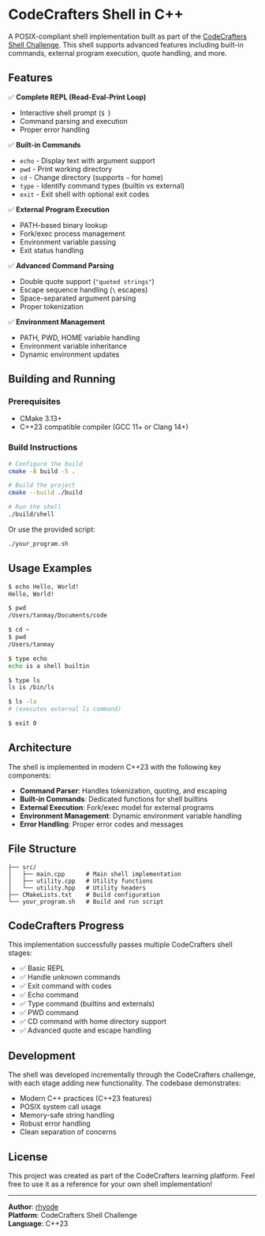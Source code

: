 # CodeCrafters Shell in C++

A POSIX-compliant shell implementation built as part of the [CodeCrafters Shell Challenge](https://app.codecrafters.io/courses/shell/overview). This shell supports advanced features including built-in commands, external program execution, quote handling, and more.

## Features

✅ **Complete REPL (Read-Eval-Print Loop)**
- Interactive shell prompt (`$ `)
- Command parsing and execution
- Proper error handling

✅ **Built-in Commands**
- `echo` - Display text with argument support
- `pwd` - Print working directory
- `cd` - Change directory (supports `~` for home)
- `type` - Identify command types (builtin vs external)
- `exit` - Exit shell with optional exit codes

✅ **External Program Execution**
- PATH-based binary lookup
- Fork/exec process management
- Environment variable passing
- Exit status handling

✅ **Advanced Command Parsing**
- Double quote support (`"quoted strings"`)
- Escape sequence handling (`\` escapes)
- Space-separated argument parsing
- Proper tokenization

✅ **Environment Management**
- PATH, PWD, HOME variable handling
- Environment variable inheritance
- Dynamic environment updates

## Building and Running

### Prerequisites
- CMake 3.13+
- C++23 compatible compiler (GCC 11+ or Clang 14+)

### Build Instructions
```bash
# Configure the build
cmake -B build -S .

# Build the project
cmake --build ./build

# Run the shell
./build/shell
```

Or use the provided script:
```bash
./your_program.sh
```

## Usage Examples

```bash
$ echo Hello, World!
Hello, World!

$ pwd
/Users/tanmay/Documents/code

$ cd ~
$ pwd
/Users/tanmay

$ type echo
echo is a shell builtin

$ type ls
ls is /bin/ls

$ ls -la
# (executes external ls command)

$ exit 0
```

## Architecture

The shell is implemented in modern C++23 with the following key components:

- **Command Parser**: Handles tokenization, quoting, and escaping
- **Built-in Commands**: Dedicated functions for shell builtins
- **External Execution**: Fork/exec model for external programs
- **Environment Management**: Dynamic environment variable handling
- **Error Handling**: Proper error codes and messages

## File Structure

```
├── src/
│   ├── main.cpp      # Main shell implementation
│   ├── utility.cpp   # Utility functions
│   └── utility.hpp   # Utility headers
├── CMakeLists.txt    # Build configuration
└── your_program.sh   # Build and run script
```

## CodeCrafters Progress

This implementation successfully passes multiple CodeCrafters shell stages:
- ✅ Basic REPL
- ✅ Handle unknown commands
- ✅ Exit command with codes
- ✅ Echo command
- ✅ Type command (builtins and externals)
- ✅ PWD command
- ✅ CD command with home directory support
- ✅ Advanced quote and escape handling

## Development

The shell was developed incrementally through the CodeCrafters challenge, with each stage adding new functionality. The codebase demonstrates:

- Modern C++ practices (C++23 features)
- POSIX system call usage
- Memory-safe string handling
- Robust error handling
- Clean separation of concerns

## License

This project was created as part of the CodeCrafters learning platform. Feel free to use it as a reference for your own shell implementation!

---

**Author**: [rhyode](https://github.com/rhyode)  
**Platform**: CodeCrafters Shell Challenge  
**Language**: C++23
